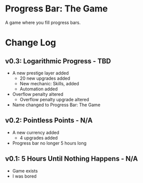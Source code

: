 # Progress Bar: The Game
A game where you fill progress bars.

# Change Log
## v0.3: Logarithmic Progress - TBD
* A new prestige layer added
  * 20 new upgrades added
  * New mechanic: Skills, added
  * Automation added
* Overflow penalty altered
  * Overflow penalty upgrade altered
* Name changed to Progress Bar: The Game
## v0.2: Pointless Points - N/A
* A new currency added
  * 4 upgrades added
* Progress bar no longer 5 hours long
## v0.1: 5 Hours Until Nothing Happens - N/A
* Game exists
* I was bored
